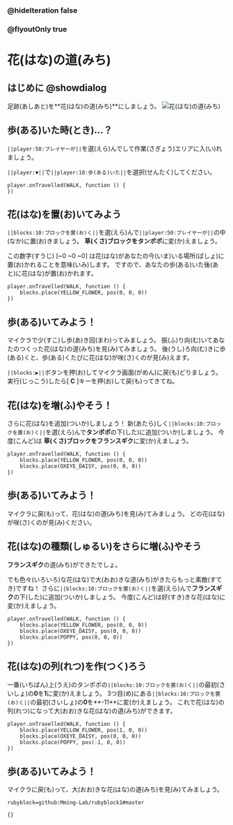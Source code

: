 ### @hideIteration false
### @flyoutOnly true

# 花(はな)の道(みち)

## はじめに @showdialog
足跡(あしあと)を**花(はな)の道(みち)**にしましょう。
![花(はな)の道(みち)](https://yutari-club.github.io/mctuto/web/02_SuperPower/01_FlowerTrail.gif)


## 歩(ある)いた時(とき)…？
``||player:50:プレイヤーが||``を選(えら)んでして作業(さぎょう)エリアに入(い)れましょう。

``||player:▼||``で``||player:10:歩(ある)いた||``を選択(せんたく)してください。

```blocks
player.onTravelled(WALK, function () {
})
```

## 花(はな)を置(お)いてみよう
``||blocks:10:ブロックを置(お)く||``を選(えら)んで``||player:50:プレイヤーが||``の中(なか)に置(お)きましょう。
**草(くさ)**ブロックを**タンポポ**に変(か)えましょう。

この数字(すうじ) [~0 ~0 ~0] は花(はな)があなたの今(いま)いる場所(ばしょ)に置(お)かれることを意味(いみ)します。
ですので、あなたの歩(ある)いた後(あと)に花(はな)が置(お)かれます。

```blocks
player.onTravelled(WALK, function () {
    blocks.place(YELLOW_FLOWER, pos(0, 0, 0))
})
```
## 歩(ある)いてみよう！
マイクラで少(すこ)し歩(あ)き回(まわ)ってみましょう。
振(ふ)り向(む)いてあなたのつくった花(はな)の道(みち)を見(み)てみましょう。
後(うし)ろ向(む)きに歩(ある)くと、歩(ある)くたびに花(はな)が咲(さ)くのが見(み)えます。

``||blocks:▶||``ボタンを押(お)してマイクラ画面(がめん)に戻(も)どりましょう。
実行(じっこう)したら[ **C** ]キーを押(お)して戻(も)ってきてね。

## 花(はな)を増(ふ)やそう！
さらに花(はな)を追加(ついか)しましょう！
新(あたら)しく``||blocks:10:ブロックを置(お)く||``を選(えら)んで**タンポポ**の下(した)に追加(ついか)しましょう。
今度(こんど)は **草(くさ)**ブロックを**フランスギク**に変(か)えましょう。
```blocks
player.onTravelled(WALK, function () {
    blocks.place(YELLOW_FLOWER, pos(0, 0, 0))
    blocks.place(OXEYE_DAISY, pos(0, 0, 0))
})
```


##  歩(ある)いてみよう！
マイクラに戻(も)って、花(はな)の道(みち)を見(み)てみましょう。
どの花(はな)が咲(さ)くのが見(み)ください。


## 花(はな)の種類(しゅるい)をさらに増(ふ)やそう
**フランスギク**の道(みち)ができたでしょ。

でも色々(いろいろ)な花(はな)で大(おお)きな道(みち)がきたらもっと素敵(すてき)ですね！
さらに``||blocks:10:ブロックを置(お)く||``を選(えら)んで**フランスギク**の下(した)に追加(ついか)しましょう。
今度(こんど)は好(すき)きな花(はな)に変(か)えましょう。

```blocks
player.onTravelled(WALK, function () {
    blocks.place(YELLOW_FLOWER, pos(0, 0, 0))
    blocks.place(OXEYE_DAISY, pos(0, 0, 0))
    blocks.place(POPPY, pos(0, 0, 0))
})
```

## 花(はな)の列(れつ)を作(つく)ろう
一番(いちばん)上(うえ)のタンポポの``||blocks:10:ブロックを置(お)く||``の最初(さいしょ)の**0**を**1**に変(か)えましょう。
3つ目(め)にある``||blocks:10:ブロックを置(お)く||``の最初(さいしょ)の**0**を**-11**に変(か)えましょう。
これで花(はな)の列(れつ)になって大(おお)きな花(はな)の道(みち)ができます。
```blocks
player.onTravelled(WALK, function () {
    blocks.place(YELLOW_FLOWER, pos(1, 0, 0))
    blocks.place(OXEYE_DAISY, pos(0, 0, 0))
    blocks.place(POPPY, pos(-1, 0, 0))
})
```

##  歩(ある)いてみよう！
マイクラに戻(も)って、大(おお)きな花(はな)の道(みち)を見(み)てみましょう。

```package
rubyblock=github:Mming-Lab/rubyblock1#master
```
```template
{}
```